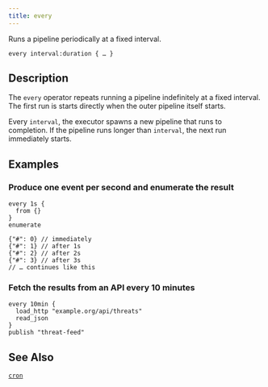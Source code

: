 ```yaml
---
title: every
---
```


Runs a pipeline periodically at a fixed interval.

```tql
every interval:duration { … }
```

## Description

The `every` operator repeats running a pipeline indefinitely at a fixed
interval. The first run is starts directly when the outer pipeline itself
starts.

Every `interval`, the executor spawns a new pipeline that runs to completion. If
the pipeline runs longer than `interval`, the next run immediately starts.

## Examples

### Produce one event per second and enumerate the result

```tql
every 1s {
  from {}
}
enumerate
```

```tql
{"#": 0} // immediately
{"#": 1} // after 1s
{"#": 2} // after 2s
{"#": 3} // after 3s
// … continues like this
```

### Fetch the results from an API every 10 minutes

```tql
every 10min {
  load_http "example.org/api/threats"
  read_json
}
publish "threat-feed"
```

## See Also

[`cron`](cron)
